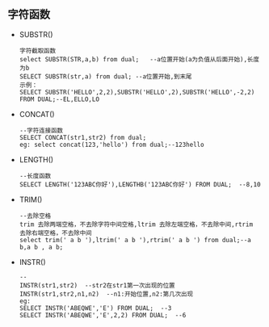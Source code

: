 ## 字符函数

- SUBSTR()

    ```PLSQL
    字符截取函数
    select SUBSTR(STR,a,b) from dual;	--a位置开始(a为负值从后面开始),长度为b
    SELECT SUBSTR(str,a) from dual;	--a位置开始,到末尾
    示例：
    SELECT SUBSTR('HELLO',2,2),SUBSTR('HELLO',2),SUBSTR('HELLO',-2,2) FROM DUAL;--EL,ELLO,LO
    ```

- CONCAT() 

    ```plsql
    --字符连接函数
    SELECT CONCAT(str1,str2) from dual;
    eg: select concat(123,'hello') from dual;--123hello 
    ```

- LENGTH()

    ```PLSQL
    --长度函数
    SELECT LENGTH('123ABC你好'),LENGTHB('123ABC你好') FROM DUAL;  --8,10
    ```

- TRIM()

    ```plsql
    --去除空格
    trim 去除两端空格，不去除字符中间空格,ltrim 去除左端空格，不去除中间,rtrim 去除右端空格，不去除中间
    select trim(' a b '),ltrim(' a b '),rtrim(' a b ') from dual;--a b,a b , a b;
    ```

- INSTR()

    ```PLSQL
    --
    INSTR(str1,str2)  --str2在str1第一次出现的位置
    INSTR(str1,str2,n1,n2)  --n1:开始位置,n2:第几次出现
    eg:
    SELECT INSTR('ABEQWE','E') FROM DUAL;  --3
    SELECT INSTR('ABEQWE','E',2,2) FROM DUAL;  --6
    ```

    